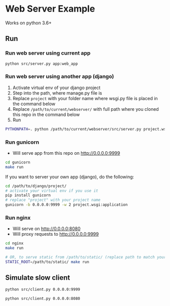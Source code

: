 Web Server Example
==================
Works on python 3.6+

Run
---

### Run web server using current app
```bash
python src/server.py app:web_app
```

### Run web server using another app (django)

1. Activate virtual env of your django project
2. Step into the path, where manage.py file is
3. Replace `project` with your folder name where wsgi.py file is placed in the command below
4. Replace `/path/to/current/webserver/` with full path where you cloned this repo in the command below
5. Run

```bash
PYTHONPATH=. python /path/to/current/webserver/src/server.py project.wsgi:application
```

### Run gunicorn

- Will serve app from this repo on http://0.0.0.0:9999

```bash
cd gunicorn
make run
```

If you want to server your own app (django), do the following:
```bash
cd /path/to/django/project/
# activate your virtual env if you use it
pip install gunicorn
# replace "project" with your project name
gunicorn -b 0.0.0.0:9999 -w 2 project.wsgi:application
```

### Run nginx

- Will serve on http://0.0.0.0:8080
- Will proxy requests to http://0.0.0.0:9999

```bash
cd nginx
make run

# OR, to serve static from /path/to/static/ (replace path to match your folder)
STATIC_ROOT=/path/to/static/ make run
```

Simulate slow client
--------------------

```bash
python src/client.py 0.0.0.0:9999

python src/client.py 0.0.0.0:8080
```
